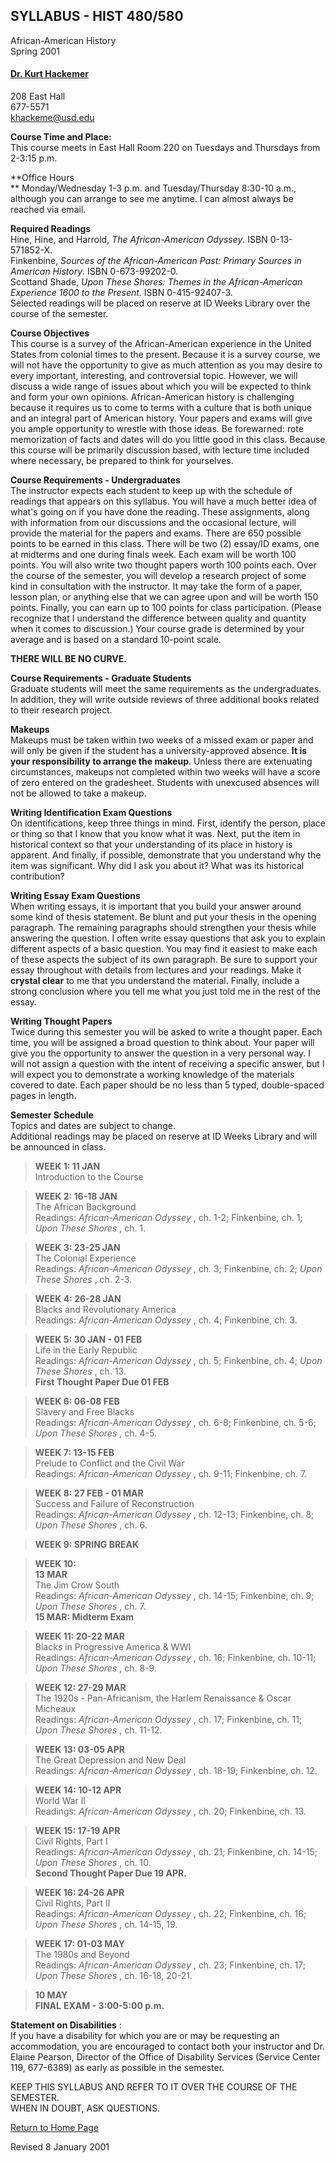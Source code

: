 ## SYLLABUS - HIST 480/580  
African-American History  
Spring 2001

#### [Dr. Kurt Hackemer](../index.html)  
208 East Hall  
677-5571  
[khackeme@usd.edu](mailto:khackeme@usd.edu)



**Course Time and Place:**  
This course meets in East Hall Room 220 on Tuesdays and Thursdays from 2-3:15
p.m.

**Office Hours  
** Monday/Wednesday 1-3 p.m. and Tuesday/Thursday 8:30-10 a.m., although you
can arrange to see me anytime. I can almost always be reached via email.

**Required Readings**  
Hine, Hine, and Harrold, _The African-American Odyssey_. ISBN 0-13-571852-X.  
Finkenbine, _Sources of the African-American Past: Primary Sources in American
History_. ISBN 0-673-99202-0.  
Scottand Shade, _Upon These Shores: Themes in the African-American Experience
1600 to the Present_. ISBN 0-415-92407-3.  
Selected readings will be placed on reserve at ID Weeks Library over the
course of the semester.

**Course Objectives**  
This course is a survey of the African-American experience in the United
States from colonial times to the present. Because it is a survey course, we
will not have the opportunity to give as much attention as you may desire to
every important, interesting, and controversial topic. However, we will
discuss a wide range of issues about which you will be expected to think and
form your own opinions. African-American history is challenging because it
requires us to come to terms with a culture that is both unique and an
integral part of American history. Your papers and exams will give you ample
opportunity to wrestle with those ideas. Be forewarned: rote memorization of
facts and dates will do you little good in this class. Because this course
will be primarily discussion based, with lecture time included where
necessary, be prepared to think for yourselves.

**Course Requirements - Undergraduates**  
The instructor expects each student to keep up with the schedule of readings
that appears on this syllabus. You will have a much better idea of what's
going on if you have done the reading. These assignments, along with
information from our discussions and the occasional lecture, will provide the
material for the papers and exams. There are 650 possible points to be earned
in this class. There will be two (2) essay/ID exams, one at midterms and one
during finals week. Each exam will be worth 100 points. You will also write
two thought papers worth 100 points each. Over the course of the semester, you
will develop a research project of some kind in consultation with the
instructor. It may take the form of a paper, lesson plan, or anything else
that we can agree upon and will be worth 150 points. Finally, you can earn up
to 100 points for class participation. (Please recognize that I understand the
difference between quality and quantity when it comes to discussion.) Your
course grade is determined by your average and is based on a standard 10-point
scale.

**THERE WILL BE NO CURVE.**

**Course Requirements - Graduate Students**  
Graduate students will meet the same requirements as the undergraduates. In
addition, they will write outside reviews of three additional books related to
their research project.

**Makeups**  
Makeups must be taken within two weeks of a missed exam or paper and will only
be given if the student has a university-approved absence. **It is your
responsibility to arrange the makeup**. Unless there are extenuating
circumstances, makeups not completed within two weeks will have a score of
zero entered on the gradesheet. Students with unexcused absences will not be
allowed to take a makeup.

**Writing Identification Exam Questions**  
On identifications, keep three things in mind. First, identify the person,
place or thing so that I know that you know what it was. Next, put the item in
historical context so that your understanding of its place in history is
apparent. And finally, if possible, demonstrate that you understand why the
item was significant. Why did I ask you about it? What was its historical
contribution?

**Writing Essay Exam Questions**  
When writing essays, it is important that you build your answer around some
kind of thesis statement. Be blunt and put your thesis in the opening
paragraph. The remaining paragraphs should strengthen your thesis while
answering the question. I often write essay questions that ask you to explain
different aspects of a basic question. You may find it easiest to make each of
these aspects the subject of its own paragraph. Be sure to support your essay
throughout with details from lectures and your readings. Make it **crystal
clear** to me that you understand the material. Finally, include a strong
conclusion where you tell me what you just told me in the rest of the essay.

**Writing Thought Papers**  
Twice during this semester you will be asked to write a thought paper. Each
time, you will be assigned a broad question to think about. Your paper will
give you the opportunity to answer the question in a very personal way. I will
not assign a question with the intent of receiving a specific answer, but I
will expect you to demonstrate a working knowledge of the materials covered to
date. Each paper should be no less than 5 typed, double-spaced pages in
length.

**Semester Schedule**  
Topics and dates are subject to change.  
Additional readings may be placed on reserve at ID Weeks Library and will be
announced in class.

> **WEEK 1: 11 JAN**  
>  Introduction to the Course

>

> **WEEK 2: 16-18 JAN**  
>  The African Background  
>  Readings: _African-American Odyssey_ , ch. 1-2; Finkenbine, ch. 1; _Upon
These Shores_ , ch. 1.

>

> **WEEK 3: 23-25 JAN**  
>  The Colonial Experience  
>  Readings: _African-American Odyssey_ , ch. 3; Finkenbine, ch. 2; _Upon
These Shores_ , ch. 2-3.

>

> **WEEK 4: 26-28 JAN**  
>  Blacks and Revolutionary America  
>  Readings: _African-American Odyssey_ , ch. 4; Finkenbine, ch. 3.

>

> **WEEK 5: 30 JAN - 01 FEB**  
>  Life in the Early Republic  
>  Readings: _African-American Odyssey_ , ch. 5; Finkenbine, ch. 4; _Upon
These Shores_ , ch. 13.  
>  **First Thought Paper Due 01 FEB**

>

> **WEEK 6: 06-08 FEB**  
>  Slavery and Free Blacks  
>  Readings: _African-American Odyssey_ , ch. 6-8; Finkenbine, ch. 5-6; _Upon
These Shores_ , ch. 4-5.

>

> **WEEK 7: 13-15 FEB**  
>  Prelude to Conflict and the Civil War  
>  Readings: _African-American Odyssey_ , ch. 9-11; Finkenbine, ch. 7.

>

> **WEEK 8: 27 FEB - 01 MAR**  
>  Success and Failure of Reconstruction  
>  Readings: _African-American Odyssey_ , ch. 12-13; Finkenbine, ch. 8; _Upon
These Shores_ , ch. 6.

>

> **WEEK 9: SPRING BREAK**

>

> **WEEK 10:  
>  13 MAR**  
>  The Jim Crow South  
>  Readings: _African-American Odyssey_ , ch. 14-15; Finkenbine, ch. 9; _Upon
These Shores_ , ch. 7.  
>  **15 MAR: Midterm Exam**

>

> **WEEK 11: 20-22 MAR**  
>  Blacks in Progressive America  & WWI  
>  Readings: _African-American Odyssey_ , ch. 16; Finkenbine, ch. 10-11; _Upon
These Shores_ , ch. 8-9.

>

> **WEEK 12: 27-29 MAR**  
>  The 1920s - Pan-Africanism, the Harlem Renaissance  & Oscar Micheaux  
>  Readings: _African-American Odyssey_ , ch. 17; Finkenbine, ch. 11; _Upon
These Shores_ , ch. 11-12.

>

> **WEEK 13: 03-05 APR**  
>  The Great Depression and New Deal  
>  Readings: _African-American Odyssey_ , ch. 18-19; Finkenbine, ch. 12.

>

> **WEEK 14: 10-12 APR**  
>  World War II  
>  Readings: _African-American Odyssey_ , ch. 20; Finkenbine, ch. 13.

>

> **WEEK 15: 17-19 APR**  
>  Civil Rights, Part I  
>  Readings: _African-American Odyssey_ , ch. 21; Finkenbine, ch. 14-15; _Upon
These Shores_ , ch. 10.  
>  **Second Thought Paper Due 19 APR.**

>

> **WEEK 16: 24-26 APR**  
>  Civil Rights, Part II  
>  Readings: _African-American Odyssey_ , ch. 22; Finkenbine, ch. 16; _Upon
These Shores_ , ch. 14-15, 19.

>

> **WEEK 17: 01-03 MAY**  
>  The 1980s and Beyond  
>  Readings: _African-American Odyssey_ , ch. 23; Finkenbine, ch. 17; _Upon
These Shores_ , ch. 16-18, 20-21.

>

> **10 MAY  
>  FINAL** **EXAM - 3:00-5:00 p.m.**

**Statement on Disabilities** :  
If you have a disability for which you are or may be requesting an
accommodation, you are encouraged to contact both your instructor and Dr.
Elaine Pearson, Director of the Office of Disability Services (Service Center
119, 677-6389) as early as possible in the semester.

KEEP THIS SYLLABUS AND REFER TO IT OVER THE COURSE OF THE SEMESTER.  
WHEN IN DOUBT, ASK QUESTIONS.



[Return to Home Page](../index.html)

Revised 8 January 2001

